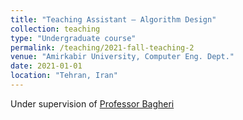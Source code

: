 ```yaml
---
title: "Teaching Assistant – Algorithm Design"
collection: teaching
type: "Undergraduate course"
permalink: /teaching/2021-fall-teaching-2
venue: "Amirkabir University, Computer Eng. Dept."
date: 2021-01-01
location: "Tehran, Iran"
---
```


Under supervision of [Professor Bagheri](https://aut.ac.ir/cv/2072/Alireza%20Bagheri)

<!-- Heading 1
======

Heading 2
======

Heading 3
====== -->
